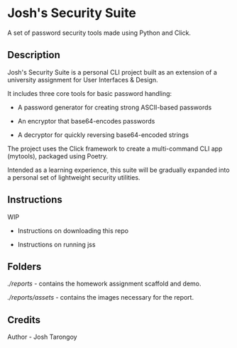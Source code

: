 # Josh's Security Suite
A set of password security tools made using Python and Click.

## Description
Josh's Security Suite is a personal CLI project built as an extension of a university assignment for User Interfaces & Design.

It includes three core tools for basic password handling:

* A password generator for creating strong ASCII-based passwords

* An encryptor that base64-encodes passwords

* A decryptor for quickly reversing base64-encoded strings

The project uses the Click framework to create a multi-command CLI app (mytools), packaged using Poetry.

Intended as a learning experience, this suite will be gradually expanded into a personal set of lightweight security utilities.


## Instructions

WIP

* Instructions on downloading this repo

* Instructions on running jss

## Folders

*./reports* - contains the homework assignment scaffold and demo.

*./reports/assets* - contains the images necessary for the report.

## Credits
Author - Josh Tarongoy